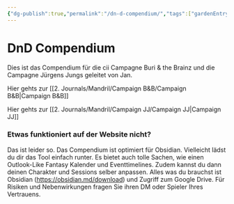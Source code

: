 ```yaml
---
{"dg-publish":true,"permalink":"/dn-d-compendium/","tags":["gardenEntry"]}
---
```



# DnD Compendium

Dies ist das Compendium für die cii Campagne Buri & the Brainz und die Campagne Jürgens Jungs geleitet von Jan.

Hier gehts zur [[2. Journals/Mandril/Campaign B&B/Campaign B&B\|Campaign B&B]]

Hier gehts zur [[2. Journals/Mandril/Campaign JJ/Campaign JJ\|Campaign JJ]]

### Etwas funktioniert auf der Website nicht?
Das ist leider so. Das Compendium ist optimiert für Obsidian. Vielleicht lädst du dir das Tool einfach runter. Es bietet auch tolle Sachen, wie einen Outlook-Like Fantasy Kalender und Eventtimelines. Zudem kannst du dann deinen Charakter und Sessions selber anpassen. Alles was du brauchst ist Obsidian (https://obsidian.md/download) und Zugriff zum Google Drive. Für Risiken und Nebenwirkungen fragen Sie ihren DM oder Spieler Ihres Vertrauens.

